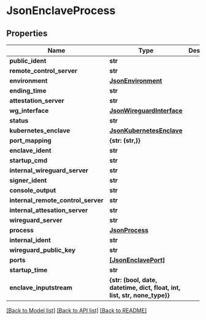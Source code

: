 # JsonEnclaveProcess


## Properties
Name | Type | Description | Notes
------------ | ------------- | ------------- | -------------
**public_ident** | **str** |  | [optional] 
**remote_control_server** | **str** |  | [optional] 
**environment** | [**JsonEnvironment**](JsonEnvironment.md) |  | [optional] 
**ending_time** | **str** |  | [optional] 
**attestation_server** | **str** |  | [optional] 
**wg_interface** | [**JsonWireguardInterface**](JsonWireguardInterface.md) |  | [optional] 
**status** | **str** |  | [optional] 
**kubernetes_enclave** | [**JsonKubernetesEnclave**](JsonKubernetesEnclave.md) |  | [optional] 
**port_mapping** | **{str: (str,)}** |  | [optional] 
**enclave_ident** | **str** |  | [optional] 
**startup_cmd** | **str** |  | [optional] 
**internal_wireguard_server** | **str** |  | [optional] 
**signer_ident** | **str** |  | [optional] 
**console_output** | **str** |  | [optional] 
**internal_remote_control_server** | **str** |  | [optional] 
**internal_attesation_server** | **str** |  | [optional] 
**wireguard_server** | **str** |  | [optional] 
**process** | [**JsonProcess**](JsonProcess.md) |  | [optional] 
**internal_ident** | **str** |  | [optional] 
**wireguard_public_key** | **str** |  | [optional] 
**ports** | [**[JsonEnclavePort]**](JsonEnclavePort.md) |  | [optional] 
**startup_time** | **str** |  | [optional] 
**enclave_inputstream** | **{str: (bool, date, datetime, dict, float, int, list, str, none_type)}** |  | [optional] 

[[Back to Model list]](../README.md#documentation-for-models) [[Back to API list]](../README.md#documentation-for-api-endpoints) [[Back to README]](../README.md)


